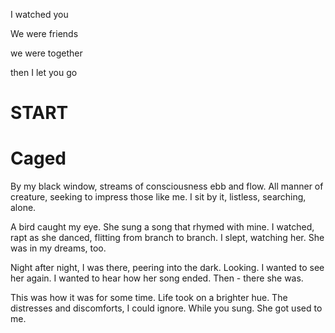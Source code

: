 I watched you

We were friends

we were together

then I let you go

# START
# Caged
By my black window, streams of consciousness ebb and flow.
All manner of creature, seeking to impress those like me.
I sit by it, listless, searching, alone.

A bird caught my eye. She sung a song that rhymed with mine.
I watched, rapt as she danced, flitting from branch to branch.
I slept, watching her. She was in my dreams, too.

Night after night, I was there, peering into the dark. Looking.
I wanted to see her again. I wanted to hear how her song ended.
Then - there she was.

This was how it was for some time. Life took on a brighter hue.
The distresses and discomforts, I could ignore. While you sung.
She got used to me.

